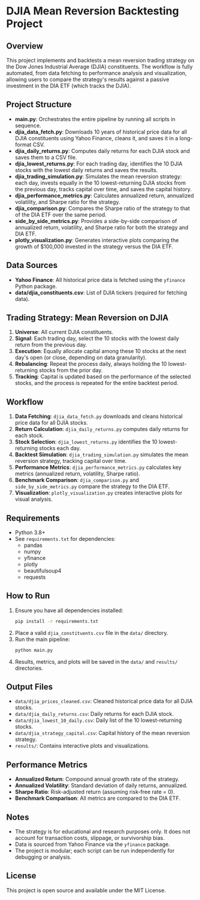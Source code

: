 # DJIA Mean Reversion Backtesting Project

## Overview

This project implements and backtests a mean reversion trading strategy on the Dow Jones Industrial Average (DJIA) constituents. The workflow is fully automated, from data fetching to performance analysis and visualization, allowing users to compare the strategy's results against a passive investment in the DIA ETF (which tracks the DJIA).

## Project Structure

- **main.py**: Orchestrates the entire pipeline by running all scripts in sequence.
- **djia_data_fetch.py**: Downloads 10 years of historical price data for all DJIA constituents using Yahoo Finance, cleans it, and saves it in a long-format CSV.
- **djia_daily_returns.py**: Computes daily returns for each DJIA stock and saves them to a CSV file.
- **djia_lowest_returns.py**: For each trading day, identifies the 10 DJIA stocks with the lowest daily returns and saves the results.
- **djia_trading_simulation.py**: Simulates the mean reversion strategy: each day, invests equally in the 10 lowest-returning DJIA stocks from the previous day, tracks capital over time, and saves the capital history.
- **djia_performance_metrics.py**: Calculates annualized return, annualized volatility, and Sharpe ratio for the strategy.
- **djia_comparison.py**: Compares the Sharpe ratio of the strategy to that of the DIA ETF over the same period.
- **side_by_side_metrics.py**: Provides a side-by-side comparison of annualized return, volatility, and Sharpe ratio for both the strategy and DIA ETF.
- **plotly_visualization.py**: Generates interactive plots comparing the growth of $100,000 invested in the strategy versus the DIA ETF.

## Data Sources

- **Yahoo Finance**: All historical price data is fetched using the `yfinance` Python package.
- **data/djia_constituents.csv**: List of DJIA tickers (required for fetching data).

## Trading Strategy: Mean Reversion on DJIA

1. **Universe**: All current DJIA constituents.
2. **Signal**: Each trading day, select the 10 stocks with the lowest daily return from the previous day.
3. **Execution**: Equally allocate capital among these 10 stocks at the next day's open (or close, depending on data granularity).
4. **Rebalancing**: Repeat the process daily, always holding the 10 lowest-returning stocks from the prior day.
5. **Tracking**: Capital is updated based on the performance of the selected stocks, and the process is repeated for the entire backtest period.

## Workflow

1. **Data Fetching**: `djia_data_fetch.py` downloads and cleans historical price data for all DJIA stocks.
2. **Return Calculation**: `djia_daily_returns.py` computes daily returns for each stock.
3. **Stock Selection**: `djia_lowest_returns.py` identifies the 10 lowest-returning stocks each day.
4. **Backtest Simulation**: `djia_trading_simulation.py` simulates the mean reversion strategy, tracking capital over time.
5. **Performance Metrics**: `djia_performance_metrics.py` calculates key metrics (annualized return, volatility, Sharpe ratio).
6. **Benchmark Comparison**: `djia_comparison.py` and `side_by_side_metrics.py` compare the strategy to the DIA ETF.
7. **Visualization**: `plotly_visualization.py` creates interactive plots for visual analysis.

## Requirements

- Python 3.8+
- See `requirements.txt` for dependencies:
  - pandas
  - numpy
  - yfinance
  - plotly
  - beautifulsoup4
  - requests

## How to Run

1. Ensure you have all dependencies installed:
   ```bash
   pip install -r requirements.txt
   ```
2. Place a valid `djia_constituents.csv` file in the `data/` directory.
3. Run the main pipeline:
   ```bash
   python main.py
   ```
4. Results, metrics, and plots will be saved in the `data/` and `results/` directories.

## Output Files

- `data/djia_prices_cleaned.csv`: Cleaned historical price data for all DJIA stocks.
- `data/djia_daily_returns.csv`: Daily returns for each DJIA stock.
- `data/djia_lowest_10_daily.csv`: Daily list of the 10 lowest-returning stocks.
- `data/djia_strategy_capital.csv`: Capital history of the mean reversion strategy.
- `results/`: Contains interactive plots and visualizations.

## Performance Metrics

- **Annualized Return**: Compound annual growth rate of the strategy.
- **Annualized Volatility**: Standard deviation of daily returns, annualized.
- **Sharpe Ratio**: Risk-adjusted return (assuming risk-free rate = 0).
- **Benchmark Comparison**: All metrics are compared to the DIA ETF.

## Notes

- The strategy is for educational and research purposes only. It does not account for transaction costs, slippage, or survivorship bias.
- Data is sourced from Yahoo Finance via the `yfinance` package.
- The project is modular; each script can be run independently for debugging or analysis.

## License

This project is open source and available under the MIT License. 